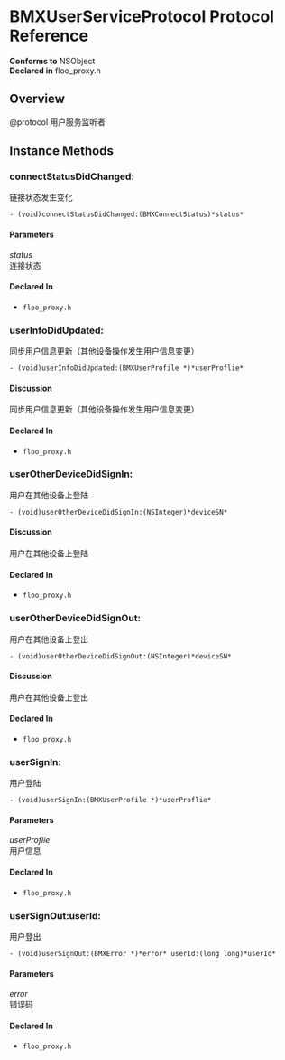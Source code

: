 # BMXUserServiceProtocol Protocol Reference

  **Conforms to** NSObject  
  **Declared in** floo_proxy.h  

## Overview

@protocol 用户服务监听者

## Instance Methods

<a name="//api/name/connectStatusDidChanged:" title="connectStatusDidChanged:"></a>
### connectStatusDidChanged:

链接状态发生变化

`- (void)connectStatusDidChanged:(BMXConnectStatus)*status*`

#### Parameters

*status*  
   连接状态  

#### Declared In
* `floo_proxy.h`

<a name="//api/name/userInfoDidUpdated:" title="userInfoDidUpdated:"></a>
### userInfoDidUpdated:

同步用户信息更新（其他设备操作发生用户信息变更）

`- (void)userInfoDidUpdated:(BMXUserProfile *)*userProflie*`

#### Discussion
同步用户信息更新（其他设备操作发生用户信息变更）

#### Declared In
* `floo_proxy.h`

<a name="//api/name/userOtherDeviceDidSignIn:" title="userOtherDeviceDidSignIn:"></a>
### userOtherDeviceDidSignIn:

用户在其他设备上登陆

`- (void)userOtherDeviceDidSignIn:(NSInteger)*deviceSN*`

#### Discussion
用户在其他设备上登陆

#### Declared In
* `floo_proxy.h`

<a name="//api/name/userOtherDeviceDidSignOut:" title="userOtherDeviceDidSignOut:"></a>
### userOtherDeviceDidSignOut:

用户在其他设备上登出

`- (void)userOtherDeviceDidSignOut:(NSInteger)*deviceSN*`

#### Discussion
用户在其他设备上登出

#### Declared In
* `floo_proxy.h`

<a name="//api/name/userSignIn:" title="userSignIn:"></a>
### userSignIn:

用户登陆

`- (void)userSignIn:(BMXUserProfile *)*userProflie*`

#### Parameters

*userProflie*  
   用户信息  

#### Declared In
* `floo_proxy.h`

<a name="//api/name/userSignOut:userId:" title="userSignOut:userId:"></a>
### userSignOut:userId:

用户登出

`- (void)userSignOut:(BMXError *)*error* userId:(long long)*userId*`

#### Parameters

*error*  
   错误码  

#### Declared In
* `floo_proxy.h`


